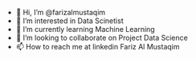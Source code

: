 - 👋 Hi, I’m @farizalmustaqim
- 👀 I’m interested in Data Scinetist
- 🌱 I’m currently learning Machine Learning
- 💞️ I’m looking to collaborate on Project Data Science
- 📫 How to reach me at linkedin Fariz Al Mustaqim

<!---
farizalmustaqim/farizalmustaqim is a ✨ special ✨ repository because its `README.md` (this file) appears on your GitHub profile.
You can click the Preview link to take a look at your changes.
--->
